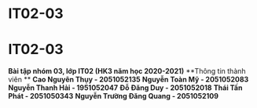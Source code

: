 # IT02-03
# IT02-03
**Bài tập nhóm 03, lớp IT02 (HK3 năm học 2020-2021)**
**Thông tin thành viên **
**Cao Nguyên Thụy - 2051052135**
**Nguyễn Toàn Mỹ - 2051052083**
**Nguyễn Thanh Hải - 1951052047**
**Đỗ Đăng Duy - 2051052018**
**Thái Tấn Phát - 2051050343**
**Nguyễn Trường Đăng Quang - 2051052109**
